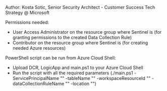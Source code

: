 Author: Kosta Sotic, Senior Security Architect - Customer Success Tech Strategy @ Microsoft

Permissions needed:
- User Access Administrator on the resource group where Sentinel is (for granting permissions to the created Data Collection Rule)
- Contributor on the resource group where Sentinel is (for creating needed Azure resources)

PowerShell script can be run from Azure Cloud Shell:
- Upload DCR, LogicApp and main.ps1 to your Azure Cloud Shell
- Run the script with all the required parameters (./main.ps1 -ServicePrincipalName "" -tableName "" -workspaceResourceId "" -dataCollectionRuleName "" -location "")


